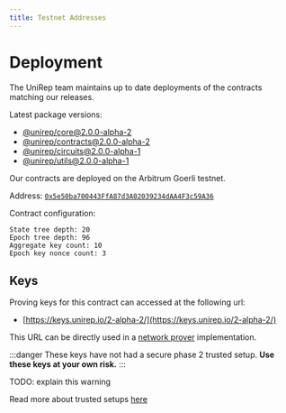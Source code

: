 ```yaml
---
title: Testnet Addresses
---
```


# Deployment

The UniRep team maintains up to date deployments of the contracts matching our releases.

Latest package versions:
- [@unirep/core@2.0.0-alpha-2](https://www.npmjs.com/package/@unirep/core/v/2.0.0-alpha-2)
- [@unirep/contracts@2.0.0-alpha-2](https://www.npmjs.com/package/@unirep/contracts/v/2.0.0-alpha-2)
- [@unirep/circuits@2.0.0-alpha-1](https://www.npmjs.com/package/@unirep/circuits/v/2.0.0-alpha-1)
- [@unirep/utils@2.0.0-alpha-1](https://www.npmjs.com/package/@unirep/utils/v/2.0.0-alpha-1)

Our contracts are deployed on the Arbitrum Goerli testnet.

Address: [`0x5e50ba700443FfA87d3A02039234dAA4F3c59A36`](https://goerli.arbiscan.io/address/0x5e50ba700443FfA87d3A02039234dAA4F3c59A36)

Contract configuration:

```
State tree depth: 20
Epoch tree depth: 96
Aggregate key count: 10
Epoch key nonce count: 3
```

## Keys

Proving keys for this contract can accessed at the following url:
- [https://keys.unirep.io/2-alpha-2/](https://keys.unirep.io/2-alpha-2/)

This URL can be directly used in a [network prover](circuits-api/network-prover) implementation.

:::danger
These keys have not had a secure phase 2 trusted setup. **Use these keys at your own risk.**
:::

TODO: explain this warning

Read more about trusted setups [here](https://vitalik.ca/general/2022/03/14/trustedsetup.html)
